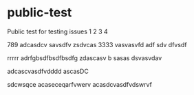 # public-test
Public test for testing issues
1
2
3
4

789
adcasdcv
savsdfv
zsdvcas
3333
vasvasvfd
adf
sdv
dfvsdf

rrrrr
adrfgbsdfbsdfbsdfg
zdascasv
b
sasas
dsvasvdav

adcascvasdfvdddd
ascasDC

sdcwsqce
acaseceqarfvwerv
acasdcvasdfvdswrvf
